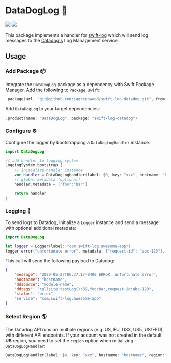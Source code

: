 # DataDogLog 🐶

[![](https://img.shields.io/endpoint?url=https%3A%2F%2Fswiftpackageindex.com%2Fapi%2Fpackages%2Fjagreenwood%2Fswift-log-datadog%2Fbadge%3Ftype%3Dplatforms)](https://swiftpackageindex.com/jagreenwood/swift-log-datadog)
[![](https://img.shields.io/endpoint?url=https%3A%2F%2Fswiftpackageindex.com%2Fapi%2Fpackages%2Fjagreenwood%2Fswift-log-datadog%2Fbadge%3Ftype%3Dswift-versions)](https://swiftpackageindex.com/jagreenwood/swift-log-datadog)

This package implements a handler for [swift-log](https://github.com/apple/swift-log) which will send log messages to the [Datadog's](https://www.datadoghq.com) Log Management service.

## Usage

###  Add Package 📦
Integrate the `DataDogLog` package as a dependency with Swift Package Manager. Add the following to `Package.swift`:

```swift
.package(url: "git@github.com:jagreenwood/swift-log-datadog.git", from: "1.0.0")
```

Add `DataDogLog`  to your target dependencies:

```swift
.product(name: "DataDogLog", package: "swift-log-datadog")
```

### Configure ⚙️

Configure the logger by bootstrapping a `DataDogLogHandler` instance.

```swift
import DataDogLog

// add handler to logging system
LoggingSystem.bootstrap {
    // initialize handler instance
    var handler = DataDogLogHandler(label: $0, key: "xxx", hostname: "hostname")
    // global metadata (optional)
    handler.metadata = ["foo":"bar"]

    return handler
}
```

### Logging 🌲

To send logs to Datadog, initialize a `Logger` instance and send a message with optional additional metadata:

```swift
import DataDogLog

let logger = Logger(label: "com.swift-log.awesome-app")
logger.error("unfortunate error", metadata: ["request-id": "abc-123"], source: "module-name")
```

This call will send the following payload to Datadog:

```json
{
    "message": "2020-05-27T06:37:17-0400 ERROR: unfortunate error",
    "hostname": "hostname",
    "ddsource": "module-name",
    "ddtags": "callsite:testLog():39,foo:bar,request-id:abc-123",
    "status": "error"
    "service": "com.swift-log.awesome-app"
}
```

### Select Region 🌎

The Datadog API runs on multiple regions (e.g. US, EU, US3, US5, US1FED), with different API endpoints. If your account was not created in the default **US** region, you need to set the `region` option when initializing `DataDogLogHandler`:

```swift
DataDogLogHandler(label: $0, key: "xxx", hostname: "hostname", region: .EU)
```
